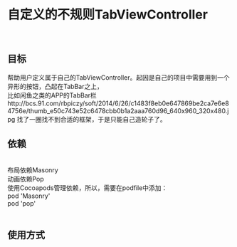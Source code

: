 <h1>自定义的不规则TabViewController</h1></br>

<h2>目标</h2>
帮助用户定义属于自己的TabViewController。起因是自己的项目中需要用到一个异形的按钮，凸起在TabBar之上，</br>
比如闲鱼之类的APP的TabBar栏</br>
<img>http://bcs.91.com/rbpiczy/soft/2014/6/26/c1483f8eb0e647869be2ca7e6e84756e/thumb_e50c743e52c6478cbb0b1a2aaa760d96_640x960_320x480.jpg</img>
找了一圈找不到合适的框架，于是只能自己造轮子了。</br>

<h2>依赖</h2></br>
布局依赖Masonry</br>
动画依赖Pop</br>
使用Cocoapods管理依赖，所以，需要在podfile中添加：</br>
pod 'Masonry'</br>
pod 'pop'</br>
</br>

<h2>使用方式</h2></br>
